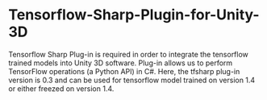 # Tensorflow-Sharp-Plugin-for-Unity-3D

Tensorflow Sharp Plug-in is required in order to integrate the tensorflow trained models into Unity 3D software. Plug-in allows us to perform TensorFlow operations (a Python API) in C#. Here, the tfsharp plug-in version is 0.3 and can be used for tensorflow model trained on version 1.4 or either freezed on version 1.4.
